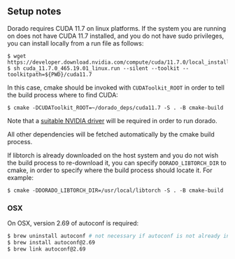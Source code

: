 ## Setup notes

Dorado requires CUDA 11.7 on linux platforms. If the system you are running on does not have CUDA 11.7 installed, and you do not have sudo privileges, you can install locally from a run file as follows:

```
$ wget https://developer.download.nvidia.com/compute/cuda/11.7.0/local_installers/cuda_11.7.0_465.19.01_linux.run
$ sh cuda_11.7.0_465.19.01_linux.run --silent --toolkit --toolkitpath=${PWD}/cuda11.7
```

In this case, cmake should be invoked with `CUDAToolkit_ROOT` in order to tell the build process where to find CUDA:

```
$ cmake -DCUDAToolkit_ROOT=~/dorado_deps/cuda11.7 -S . -B cmake-build
```

Note that a [suitable NVIDIA driver](https://docs.nvidia.com/cuda/cuda-toolkit-release-notes/index.html#id3) will be required in order to run dorado.

All other dependencies will be fetched automatically by the cmake build process.

If libtorch is already downloaded on the host system and you do not wish the build process to re-download it, you can specify `DORADO_LIBTORCH_DIR` to cmake, in order to specify where the build process should locate it.  For example:

```
$ cmake -DDORADO_LIBTORCH_DIR=/usr/local/libtorch -S . -B cmake-build
```

### OSX

On OSX, version 2.69 of autoconf is required:

```bash
$ brew uninstall autoconf # not necessary if autoconf is not already installed
$ brew install autoconf@2.69
$ brew link autoconf@2.69
```
